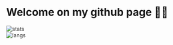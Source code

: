 # Welcome on my github page 🙋‍♂️

![stats](https://github-readme-stats.vercel.app/api?username=fjuton)\
![langs](https://github-readme-stats.vercel.app/api/top-langs/?username=fjuton)

